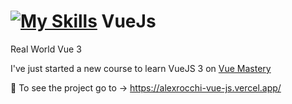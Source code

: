 # [![My Skills](https://skills.thijs.gg/icons?i=vue)](https://skills.thijs.gg) VueJs

Real World Vue 3

I've just started a new course to learn VueJS 3 on <a href="https://www.vuemastery.com/learning-path/beginner">Vue Mastery</a>

:eyes: To see the project go to -> https://alexrocchi-vue-js.vercel.app/
